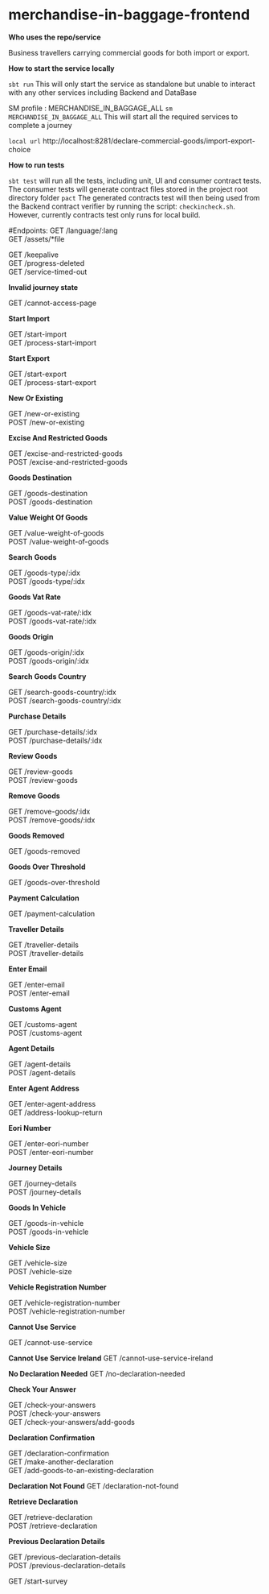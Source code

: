 
# merchandise-in-baggage-frontend

**Who uses the repo/service**

Business travellers carrying commercial goods for both import or export.

**How to start the service locally**

`sbt run` This will only start the service as standalone but unable to interact with any other services including Backend and DataBase

SM profile : MERCHANDISE_IN_BAGGAGE_ALL
`sm MERCHANDISE_IN_BAGGAGE_ALL` This will start all the required services to complete a journey

`local url` http://localhost:8281/declare-commercial-goods/import-export-choice

**How to run tests**

`sbt test` will run all the tests, including unit, UI and consumer contract tests. The consumer tests will generate
contract files stored in the project root directory folder `pact`
The generated contracts test will then being used from the Backend contract verifier by running the script:
`checkincheck.sh`. However, currently contracts test only runs for local build.

#Endpoints:
GET         /language/:lang              
GET        /assets/*file                 

GET        /keepalive                    
GET        /progress-deleted             
GET        /service-timed-out            

**Invalid journey state**

GET        /cannot-access-page           

**Start Import**

GET        /start-import                 
GET        /process-start-import         

**Start Export**

GET        /start-export                 
GET        /process-start-export         

**New Or Existing**

GET        /new-or-existing              
POST       /new-or-existing              

**Excise And Restricted Goods**

GET        /excise-and-restricted-goods  
POST       /excise-and-restricted-goods  

**Goods Destination**

GET        /goods-destination            
POST       /goods-destination            

**Value Weight Of Goods**

GET        /value-weight-of-goods        
POST       /value-weight-of-goods        

**Search Goods**

GET        /goods-type/:idx              
POST       /goods-type/:idx              

**Goods Vat Rate**

GET        /goods-vat-rate/:idx          
POST       /goods-vat-rate/:idx          

**Goods Origin**

GET        /goods-origin/:idx            
POST       /goods-origin/:idx            

**Search Goods Country**

GET        /search-goods-country/:idx    
POST       /search-goods-country/:idx    

**Purchase Details**

GET        /purchase-details/:idx        
POST       /purchase-details/:idx        

**Review Goods**

GET        /review-goods                 
POST       /review-goods                 

**Remove Goods**

GET        /remove-goods/:idx            
POST       /remove-goods/:idx            

**Goods Removed**

GET        /goods-removed                

**Goods Over Threshold**

GET        /goods-over-threshold         

**Payment Calculation**

GET        /payment-calculation          

**Traveller Details**

GET        /traveller-details            
POST       /traveller-details            

**Enter Email**

GET        /enter-email                  
POST       /enter-email                  

**Customs Agent**

GET        /customs-agent                
POST       /customs-agent                

**Agent Details**

GET        /agent-details                
POST       /agent-details                

**Enter Agent Address**

GET        /enter-agent-address          
GET        /address-lookup-return        

**Eori Number**

GET        /enter-eori-number            
POST       /enter-eori-number            

**Journey Details**

GET        /journey-details              
POST       /journey-details              

**Goods In Vehicle**

GET        /goods-in-vehicle             
POST       /goods-in-vehicle             

**Vehicle Size**

GET        /vehicle-size                 
POST       /vehicle-size                 

**Vehicle Registration Number**

GET        /vehicle-registration-number  
POST       /vehicle-registration-number  

**Cannot Use Service**

GET        /cannot-use-service           

**Cannot Use Service Ireland**
GET        /cannot-use-service-ireland   

**No Declaration Needed**
GET        /no-declaration-needed        

**Check Your Answer**

GET        /check-your-answers           
POST       /check-your-answers           
GET        /check-your-answers/add-goods 

**Declaration Confirmation**

GET        /declaration-confirmation     
GET        /make-another-declaration     
GET        /add-goods-to-an-existing-declaration     


**Declaration Not Found**
GET        /declaration-not-found        

**Retrieve Declaration**

GET        /retrieve-declaration         
POST       /retrieve-declaration         

**Previous Declaration Details**

GET        /previous-declaration-details        
POST       /previous-declaration-details        

GET         /start-survey                
